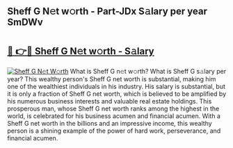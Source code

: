## Sheff G N𝚎t w𝚘rth - Part-JDx S𝚊lary per year SmDWv

# <h2><a href="http://gc3q51.nevu.top/?p=Sheff+G">🔗 👉🔴 Sheff G N𝚎t w𝚘rth - S𝚊lary</a></h2>

[![Sheff G N𝚎t W𝚘rth](https://i.imgur.com/Oavwk0R.jpeg)](http://gc3q51.nevu.top/?p=Sheff+G)
What is Sheff G n𝚎t w𝚘rth? What is Sheff G s𝚊lary per year?
This wealthy person's Sheff G net worth is substantial, making him one of the wealthiest individuals in his industry. His salary is substantial, but it is only a fraction of Sheff G net worth, which is believed to be amplified by his numerous business interests and valuable real estate holdings. This prosperous man, whose Sheff G net worth ranks among the highest in the world, is celebrated for his business acumen and financial acumen. With a Sheff G net worth in the billions and an impressive income, this wealthy person is a shining example of the power of hard work, perseverance, and financial acumen.
